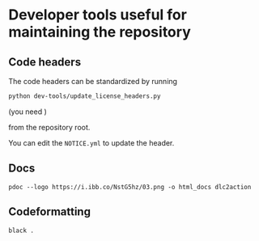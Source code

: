 # Developer tools useful for maintaining the repository

## Code headers

The code headers can be standardized by running

``` bash
python dev-tools/update_license_headers.py
```

(you need )

from the repository root.

You can edit the `NOTICE.yml` to update the header.

## Docs

```
pdoc --logo https://i.ibb.co/NstG5hz/03.png -o html_docs dlc2action
```

## Codeformatting

```
black .
```
